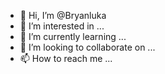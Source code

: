 - 👋 Hi, I’m @Bryanluka
- 👀 I’m interested in ...
- 🌱 I’m currently learning ...
- 💞️ I’m looking to collaborate on ...
- 📫 How to reach me ...

<!---
Bryanluka/Bryanluka is a ✨ special ✨ repository because its `README.md` (this file) appears on your GitHub profile.
You can click the Preview link to take a look at your changes.
--->

